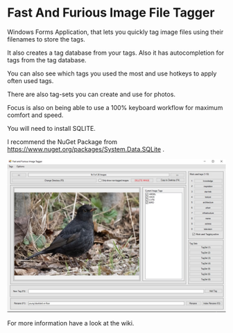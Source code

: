 # Fast And Furious Image File Tagger
Windows Forms Application, that lets you quickly tag image files using their filenames to store the tags.

It also creates a tag database from your tags. Also it has autocompletion for tags from the tag database.

You can also see which tags you used the most and use hotkeys to apply often used tags.

There are also tag-sets you can create and use for photos.

Focus is also on being able to use a 100% keyboard workflow for maximum comfort and speed.

You will need to install SQLITE. 

I recommend the NuGet Package from https://www.nuget.org/packages/System.Data.SQLite .

<img src="https://raw.githubusercontent.com/dasparadoxon/FastAndFuriousImageFileTagger/master/dp_gitScreenShot_fastAndFuriousImageTagger_2021.jpg">

For more information have a look at the wiki.


